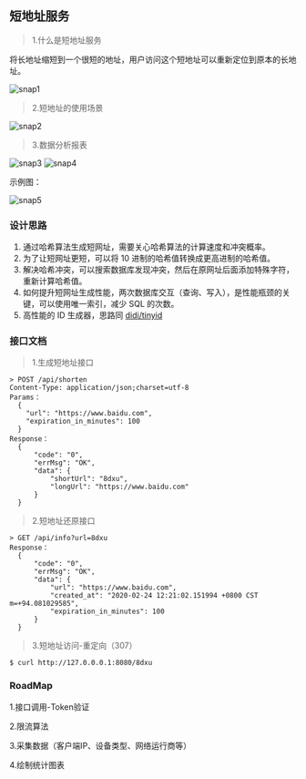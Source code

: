 ## 短地址服务

> 1.什么是短地址服务

将长地址缩短到一个很短的地址，用户访问这个短地址可以重新定位到原本的长地址。

![snap1](./doc/snap1.png)

> 2.短地址的使用场景

![snap2](./doc/snap2.png)

> 3.数据分析报表

![snap3](./doc/snap3.png)
![snap4](./doc/snap4.png)

示例图：

![snap5](./doc/snap5.png)

### 设计思路

1. 通过哈希算法生成短网址，需要关心哈希算法的计算速度和冲突概率。
2. 为了让短网址更短，可以将 10 进制的哈希值转换成更高进制的哈希值。
3. 解决哈希冲突，可以搜索数据库发现冲突，然后在原网址后面添加特殊字符，重新计算哈希值。
4. 如何提升短网址生成性能，两次数据库交互（查询、写入），是性能瓶颈的关键，可以使用唯一索引，减少 SQL 的次数。
5. 高性能的 ID 生成器，思路同 [didi/tinyid](https://github.com/didi/tinyid)

### 接口文档

> 1.生成短地址接口

```
> POST /api/shorten
Content-Type: application/json;charset=utf-8
Params：
  {
    "url": "https://www.baidu.com",
    "expiration_in_minutes": 100
  }
Response：
  {
      "code": "0",
      "errMsg": "OK",
      "data": {
          "shortUrl": "8dxu",
          "longUrl": "https://www.baidu.com"
      }
  }
```

> 2.短地址还原接口

```
> GET /api/info?url=8dxu
Response：
  {
      "code": "0",
      "errMsg": "OK",
      "data": {
          "url": "https://www.baidu.com",
          "created_at": "2020-02-24 12:21:02.151994 +0800 CST m=+94.081029585",
          "expiration_in_minutes": 100
      }
  }
```

> 3.短地址访问-重定向（307）

```
$ curl http://127.0.0.0.1:8080/8dxu
```

### RoadMap

1.接口调用-Token验证

2.限流算法

3.采集数据（客户端IP、设备类型、网络运行商等）

4.绘制统计图表
